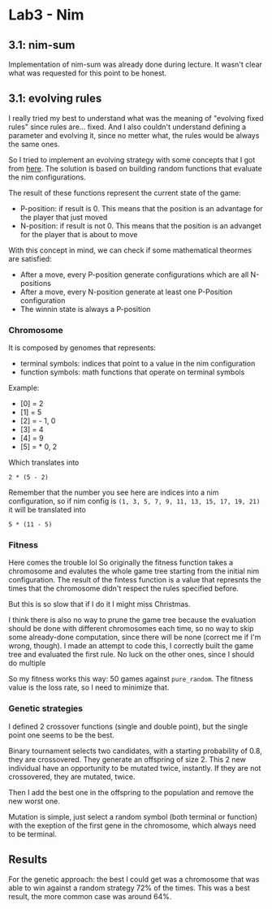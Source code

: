 # Lab3 - Nim

## 3.1: nim-sum
Implementation of nim-sum was already done during lecture. It wasn't clear what was requested for this point to be honest.

## 3.1: evolving rules
I really tried my best to understand what was the meaning of "evolving fixed rules" since rules are... fixed. And I also couldn't understand defining a parameter and evolving it, since no metter what, the rules would be always the same ones.

So I tried to implement an evolving strategy with some concepts that I got from [here](https://mihaioltean.github.io/oltean_nim.pdf).
The solution is based on building random functions that evaluate the nim configurations.

The result of these functions represent the current state of the game:
- P-position: if result is 0. This means that the position is an advantage for the player that just moved
- N-position: if result is not 0. This means that the position is an advanget for the player that is about to move

With this concept in mind, we can check if some mathematical theormes are satisfied:
- After a move, every P-position generate configurations which are all N-positions
- After a move, every N-position generate at least one P-Position configuration
- The winnin state is always a P-position

### Chromosome
It is composed by genomes that represents:
- terminal symbols: indices that point to a value in the nim configuration
- function symbols: math functions that operate on terminal symbols

Example:
- [0] = 2
- [1] = 5
- [2] = - 1, 0
- [3] = 4
- [4] = 9
- [5] = * 0, 2

Which translates into 
```
2 * (5 - 2)
```
Remember that the number you see here are indices into a nim configuration, so if nim config is `(1, 3, 5, 7, 9, 11, 13, 15, 17, 19, 21)` it will be translated into
```
5 * (11 - 5)
```

### Fitness
Here comes the trouble lol
So originally the fitness function takes a chromosome and evalutes the whole game tree starting from the initial nim configuration. The result of the fintess function is a value that represnts the times that the chromosome didn't respect the rules specified before.

But this is so slow that if I do it I might miss Christmas. 

I think there is also no way to prune the game tree because the evaluation should be done with different chromosomes each time, so no way to skip some already-done computation, since there will be none (correct me if I'm wrong, though).
I made an attempt to code this, I correctly built the game tree and evaluated the first rule. No luck on the other ones, since I should do multiple 

So my fitness works this way: 50 games against `pure_random`. The fitness value is the loss rate, so I need to minimize that.

### Genetic strategies
I defined 2 crossover functions (single and double point), but the single point one seems to be the best.

Binary tournament selects two candidates, with a starting probability of 0.8, they are crossovered. They generate an offspring of size 2. This 2 new individual have an opportunity to be mutated twice, instantly.
If they are not crossovered, they are mutated, twice.

Then I add the best one in the offspring to the population and remove the new worst one.

Mutation is simple, just select a random symbol (both terminal or function) with the exeption of the first gene in the chromosome, which always need to be terminal.

## Results

For the genetic approach: the best I could get was a chromosome that was able to win against a random strategy 72% of the times. This was a best result, the more common case was around 64%.